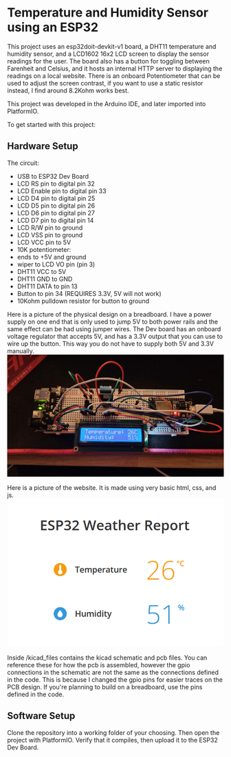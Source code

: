 # Temperature and Humidity Sensor using an ESP32

This project uses an esp32doit-devkit-v1 board, a DHT11 temperature and humidity sensor, and a LCD1602 16x2 LCD screen to display the sensor readings for the user.
The board also has a button for toggling between Farenheit and Celsius, and it hosts an internal HTTP server to displaying the readings on a local website.
There is an onboard Potentiometer that can be used to adjust the screen contrast, if you want to use a static resistor instead, I find around 8.2Kohm works best.

This project was developed in the Arduino IDE, and later imported into PlatformIO.

To get started with this project: 

## Hardware Setup

The circuit:
 * USB to ESP32 Dev Board
 * LCD RS pin to digital pin 32
 * LCD Enable pin to digital pin 33
 * LCD D4 pin to digital pin 25
 * LCD D5 pin to digital pin 26
 * LCD D6 pin to digital pin 27
 * LCD D7 pin to digital pin 14
 * LCD R/W pin to ground
 * LCD VSS pin to ground
 * LCD VCC pin to 5V
 * 10K potentiometer:
 * ends to +5V and ground
 * wiper to LCD VO pin (pin 3)
 * DHT11 VCC to 5V
 * DHT11 GND to GND
 * DHT11 DATA to pin 13
 * Button to pin 34 (REQUIRES 3.3V, 5V will not work)
 * 10Kohm pulldown resistor for button to ground

Here is a picture of the physical design on a breadboard. I have a power supply on one end that is only used to jump 5V to both power rails and the same effect can be had using jumper wires.
The Dev board has an onboard voltage regulator that accepts 5V, and has a 3.3V output that you can use to wire up the button. This way you do not have to supply both 5V and 3.3V manually.
![Image of board](img/thermometer.jpg)

Here is a picture of the website. It is made using very basic html, css, and js.
![Image of website](img/ESP32_Weather_Report.png)

Inside /kicad_files contains the kicad schematic and pcb files. You can reference these for how the pcb is assembled, however the gpio connections in the schematic are not the same
as the connections defined in the code. This is because I changed the gpio pins for easier traces on the PCB design. If you're planning to build on a breadboard, use the pins defined in the code.

## Software Setup
Clone the repository into a working folder of your choosing.
Then open the project with PlatformIO. Verify that it compiles, then upload it to the ESP32 Dev Board.